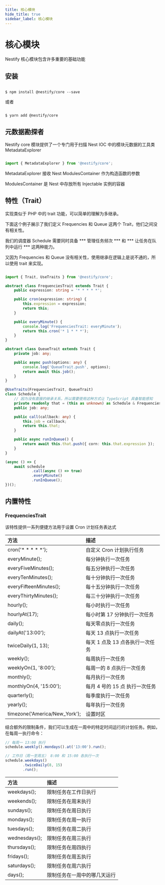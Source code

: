 ```yaml
---
title: 核心模块
hide_title: true
sidebar_label: 核心模块
---
```


# 核心模块

Nestify 核心模块包含许多重要的基础功能

## 安装

``` shell

$ npm install @nestify/core --save

```

或者

``` shell

$ yarn add @nestify/core

```

## 元数据勘探者

Nestify core 模块提供了一个专门用于扫描 Nest IOC 中的模块元数据的工具类 MetadataExplorer

``` typescript

import { MetadataExplorer } from '@nestify/core';

```

MetadataExplorer 接收 Nest ModulesContainer 作为构造函数的参数

ModulesContainer 是 Nest 中存放所有 Injectable 实例的容器


## 特性（Trait）

实现类似于 PHP 中的 trait 功能，可以简单的理解为多继承。

下面这个例子展示了我们定义 Frequencies 和 Queue 这两个 Trait，他们之间没有相关性。

我们的调度器 Schedule 需要同时具备 *** 管理任务频次 *** 和 *** 让任务在队列中运行 *** 这两种能力。

又因为 Frequencies 和 Queue 没有相关性，使用继承在逻辑上是说不通的，所以使用 trait 来实现。

``` typescript

import { Trait, UseTraits } from '@nestify/core';

abstract class FrequenciesTrait extends Trait {
    public expression: string = '* * * * *';

    public cron(expression: string) {
        this.expression = expression;
        return this;
    }

    public everyMinute() {
        console.log('FrequenciesTrait: everyMinute');
        return this.cron('* 1 * * *');
    }
}

abstract class QueueTrait extends Trait {
    private job: any;

    public async push(options: any) {
        console.log('QueueTrait.push', options);
        return await this.job();
    }
}

@UseTraits(FrequenciesTrait, QueueTrait)
class Schedule {
    // 因为没有直接的继承关系，所以需要使用这种方式让 TypeScript 具备智能感知
    private readonly that = (this as unknown) as Schedule & FrequenciesTrait & QueueTrait;
    public job: any;

    public call(callback: any) {
        this.job = callback;
        return this.that;
    }

    public async runInQueue() {
        return await this.that.push({ corn: this.that.expression });
    }
}

(async () => {
    await schedule
            .call(async () => true)
            .everyMinute()
            .runInQueue();
})();

```
## 内置特性

### FrequenciesTrait

该特性提供一系列便捷方法用于设置 Cron 计划任务表达式

| 方法                              | 描述
| :---                              | :---     
| cron('* * * * *');                | 自定义 Cron 计划执行任务
| everyMinute();                    | 每分钟执行一次任务
| everyFiveMinutes();               | 每五分钟执行一次任务
| everyTenMinutes();                | 每十分钟执行一次任务
| everyFifteenMinutes();            | 每十五分钟执行一次任务
| everyThirtyMinutes();             | 每三十分钟执行一次任务
| hourly();                         | 每小时执行一次任务
| hourlyAt(17);                     | 每小时第 17 分钟执行一次任务
| daily();                          | 每天零点执行一次任务
| dailyAt('13:00');                 | 每天 13 点执行一次任务
| twiceDaily(1, 13);                | 每天 1 点及 13 点各执行一次任务
| weekly();                         | 每周执行一次任务
| weeklyOn(1, '8:00');              | 每周一的 8 点执行一次任务
| monthly();                        | 每月执行一次任务
| monthlyOn(4, '15:00');            | 每月 4 号的 15 点 执行一次任务
| quarterly();                      | 每季度执行一次任务
| yearly();                         | 每年执行一次任务
| timezone('America/New_York');     | 设置时区

结合额外的限制条件，我们可以生成在一周中的特定时间运行的计划任务。例如，在每周一执行命令：

``` typescript
// 每周一 13:00 执行
schedule.weekly().mondays().at('13:00').run();

// 工作日（周一至周五） 8:00 和 15:00 各执行一次
schedule.weekdays()
        .twiceDaily(8, 15)
        .run();
```

| 方法              | 描述
| :---              | :--- 
| weekdays();       | 限制任务在工作日执行
| weekends();       | 限制任务在周末执行
| sundays();        | 限制任务在周日执行
| mondays();        | 限制任务在周一执行
| tuesdays();       | 限制任务在周二执行
| wednesdays();     | 限制任务在周三执行
| thursdays();      | 限制任务在周四执行
| fridays();        | 限制任务在周五执行
| saturdays();      | 限制任务在周六执行
| days();           | 限制任务在一周中的哪几天运行